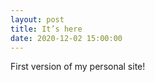 ```yaml
---
layout: post
title: It’s here
date: 2020-12-02 15:00:00
---
```


First version of my personal site!
